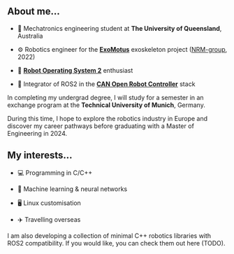 ## About me...

- 📜 Mechatronics engineering student at **The University of Queensland**, Australia

- ⚙️ Robotics engineer for the **[ExoMotus](https://www.fftai.com/exomotus-m4-2/)** exoskeleton project ([NRM-group](https://github.com/NRM-group), 2022)

- 🤖 **[Robot Operating System 2](https://docs.ros.org/en/foxy/index.html)** enthusiast

- 🤝 Integrator of ROS2 in the **[CAN Open Robot Controller](https://github.com/UniMelbHumanRoboticsLab/CANOpenRobotController)** stack

In completing my undergrad degree, I will study for a semester in an exchange program at the **Technical University of Munich**, Germany.

During this time, I hope to explore the robotics industry in Europe and discover my career pathways before graduating with a Master of Engineering in 2024.

## My interests...

- 💻 Programming in C/C++

- 🧠 Machine learning & neural networks

- 🖥️ Linux customisation

- ✈️ Travelling overseas

I am also developing a collection of minimal C++ robotics libraries with ROS2 compatibility. If you would like, you can check them out here (TODO).
